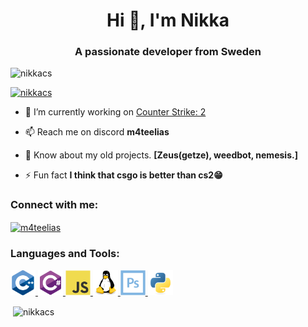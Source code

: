 <h1 align="center">Hi 👋, I'm Nikka</h1>
<h3 align="center">A passionate developer from Sweden</h3>

<p align="left"> <img src="https://komarev.com/ghpvc/?username=nikkacs&label=Profile%20views&color=0e75b6&style=flat" alt="nikkacs" /> </p>

<p align="left"> <a href="https://github.com/ryo-ma/github-profile-trophy"><img src="https://github-profile-trophy.vercel.app/?username=nikkacs" alt="nikkacs" /></a> </p>

- 🔭 I’m currently working on [Counter Strike: 2](https://github.com/nikkacs/cs2_sdk)


- 📫 Reach me on discord **m4teelias**

- 📄 Know about my old projects.  **[Zeus(getze), weedbot, nemesis.]**
- ⚡ Fun fact **I think that csgo is better than cs2😁**

<h3 align="left">Connect with me:</h3>
<p align="left">
<a href="https://discord.gg/m4teelias" target="blank"><img align="center" src="https://raw.githubusercontent.com/rahuldkjain/github-profile-readme-generator/master/src/images/icons/Social/discord.svg" alt="m4teelias" height="30" width="40" /></a>
</p>

<h3 align="left">Languages and Tools:</h3>
<p align="left"> <a href="https://www.w3schools.com/cpp/" target="_blank" rel="noreferrer"> <img src="https://raw.githubusercontent.com/devicons/devicon/master/icons/cplusplus/cplusplus-original.svg" alt="cplusplus" width="40" height="40"/> </a> <a href="https://www.w3schools.com/cs/" target="_blank" rel="noreferrer"> <img src="https://raw.githubusercontent.com/devicons/devicon/master/icons/csharp/csharp-original.svg" alt="csharp" width="40" height="40"/> </a> <a href="https://developer.mozilla.org/en-US/docs/Web/JavaScript" target="_blank" rel="noreferrer"> <img src="https://raw.githubusercontent.com/devicons/devicon/master/icons/javascript/javascript-original.svg" alt="javascript" width="40" height="40"/> </a> <a href="https://www.linux.org/" target="_blank" rel="noreferrer"> <img src="https://raw.githubusercontent.com/devicons/devicon/master/icons/linux/linux-original.svg" alt="linux" width="40" height="40"/> </a> <a href="https://www.photoshop.com/en" target="_blank" rel="noreferrer"> <img src="https://raw.githubusercontent.com/devicons/devicon/master/icons/photoshop/photoshop-line.svg" alt="photoshop" width="40" height="40"/> </a> <a href="https://www.python.org" target="_blank" rel="noreferrer"> <img src="https://raw.githubusercontent.com/devicons/devicon/master/icons/python/python-original.svg" alt="python" width="40" height="40"/> </a> </p>

<p>&nbsp;<img align="center" src="https://github-readme-stats.vercel.app/api?username=nikkacs&show_icons=true&locale=en" alt="nikkacs" /></p>
